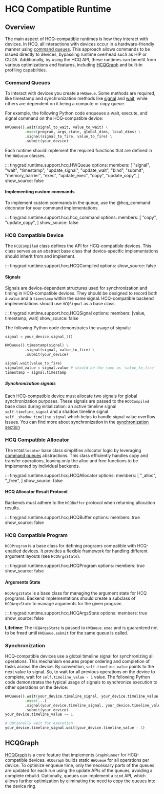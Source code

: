 # HCQ Compatible Runtime

## Overview

The main aspect of HCQ-compatible runtimes is how they interact with devices. In HCQ, all interactions with devices occur in a hardware-friendly manner using [command queues](#command-queues). This approach allows commands to be issued directly to devices, bypassing runtime overhead such as HIP or CUDA. Additionally, by using the HCQ API, these runtimes can benefit from various optimizations and features, including [HCQGraph](#hcqgraph) and built-in profiling capabilities.

### Command Queues

To interact with devices you create a `HWQueue`. Some methods are required, like timestamp and synchronization methods like [signal](#tinygrad.runtime.support.hcq.HWQueue.signal) and [wait](#tinygrad.runtime.support.hcq.HWQueue.wait), while others are dependent on it being a compute or copy queue.

For example, the following Python code enqueues a wait, execute, and signal command on the HCQ-compatible device:
```python
HWQueue().wait(signal_to_wait, value_to_wait) \
         .exec(program, args_state, global_dims, local_dims) \
         .signal(signal_to_fire, value_to_fire) \
         .submit(your_device)
```

Each runtime should implement the required functions that are defined in the `HWQueue` classes.

::: tinygrad.runtime.support.hcq.HWQueue
    options:
        members: [
            "signal",
            "wait",
            "timestamp",
            "update_signal",
            "update_wait",
            "bind",
            "submit",
            "memory_barrier",
            "exec",
            "update_exec",
            "copy",
            "update_copy",
        ]
        show_source: false

#### Implementing custom commands

To implement custom commands in the queue, use the @hcq_command decorator for your command implementations.

::: tinygrad.runtime.support.hcq.hcq_command
    options:
        members: [
            "copy",
            "update_copy",
        ]
        show_source: false

### HCQ Compatible Device

The `HCQCompiled` class defines the API for HCQ-compatible devices. This class serves as an abstract base class that device-specific implementations should inherit from and implement.

::: tinygrad.runtime.support.hcq.HCQCompiled
    options:
        show_source: false

#### Signals

Signals are device-dependent structures used for synchronization and timing in HCQ-compatible devices. They should be designed to record both a `value` and a `timestamp` within the same signal. HCQ-compatible backend implementations should use `HCQSignal` as a base class.

::: tinygrad.runtime.support.hcq.HCQSignal
    options:
        members: [value, timestamp, wait]
        show_source: false

The following Python code demonstrates the usage of signals:

```python
signal = your_device.signal_t()

HWQueue().timestamp(signal) \
         .signal(signal, value_to_fire) \
         .submit(your_device)

signal.wait(value_to_fire)
signaled_value = signal.value # should be the same as `value_to_fire`
timestamp = signal.timestamp
```

##### Synchronization signals

Each HCQ-compatible device must allocate two signals for global synchronization purposes. These signals are passed to the `HCQCompiled` base class during initialization: an active timeline signal `self.timeline_signal` and a shadow timeline signal `self._shadow_timeline_signal` which helps to handle signal value overflow issues. You can find more about synchronization in the [synchronization section](#synchronization)

### HCQ Compatible Allocator

The `HCQAllocator` base class simplifies allocator logic by leveraging [command queues](#command-queues) abstractions. This class efficiently handles copy and transfer operations, leaving only the alloc and free functions to be implemented by individual backends.

::: tinygrad.runtime.support.hcq.HCQAllocator
    options:
        members: [
            "_alloc",
            "_free",
        ]
        show_source: false

#### HCQ Allocator Result Protocol

Backends must adhere to the `HCQBuffer` protocol when returning allocation results.

::: tinygrad.runtime.support.hcq.HCQBuffer
    options:
        members: true
        show_source: false

### HCQ Compatible Program

`HCQProgram` is a base class for defining programs compatible with HCQ-enabled devices. It provides a flexible framework for handling different argument layouts (see `HCQArgsState`).

::: tinygrad.runtime.support.hcq.HCQProgram
    options:
        members: true
        show_source: false

#### Arguments State

`HCQArgsState` is a base class for managing the argument state for HCQ programs. Backend implementations should create a subclass of `HCQArgsState` to manage arguments for the given program.

::: tinygrad.runtime.support.hcq.HCQArgsState
    options:
        members: true
        show_source: false

**Lifetime**: The `HCQArgsState` is passed to `HWQueue.exec` and is guaranteed not to be freed until `HWQueue.submit` for the same queue is called.

### Synchronization

HCQ-compatible devices use a global timeline signal for synchronizing all operations. This mechanism ensures proper ordering and completion of tasks across the device. By convention, `self.timeline_value` points to the next value to signal. So, to wait for all previous operations on the device to complete, wait for `self.timeline_value - 1` value. The following Python code demonstrates the typical usage of signals to synchronize execution to other operations on the device:

```python
HWQueue().wait(your_device.timeline_signal, your_device.timeline_value - 1) \
         .exec(...)
         .signal(your_device.timeline_signal, your_device.timeline_value) \
         .submit(your_device)
your_device.timeline_value += 1

# Optionally wait for execution
your_device.timeline_signal.wait(your_device.timeline_value - 1)
```

## HCQGraph

[HCQGraph](https://github.com/tinygrad/tinygrad/tree/master/tinygrad/runtime/graph/hcq.py) is a core feature that implements `GraphRunner` for HCQ-compatible devices. `HCQGraph` builds static `HWQueue` for all operations per device. To optimize enqueue time, only the necessary parts of the queues are updated for each run using the update APIs of the queues, avoiding a complete rebuild.
Optionally, queues can implement a `bind` API, which allows further optimization by eliminating the need to copy the queues into the device ring.
